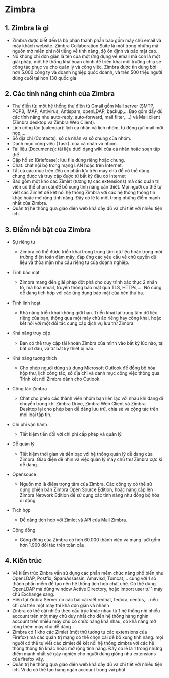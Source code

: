 # Zimbra
## 1. Zimbra là gì
- Zimbra được biết đến là bộ phận thành phần bao gồm máy chủ email và máy khách website. Zimbra Collaboration Suite là một trong những mã nguồn mở miễn phí nổi tiếng về tính năng ,độ ổn định và bảo mật cao.
- Nó không chỉ đơn giản là tên của một ứng dụng về email mà còn là một giải pháp, một hệ thống khá hoàn chỉnh để triển khai môi trường chia sẻ công tác phục vụ cho quản lý và công việc. Zimbra được tin dùng bởi hơn 5.000 công ty và doanh nghiệp quốc doanh, và trên 500 triệu người dùng cuối tại hơn 130 quốc gia

## 2. Các tính năng chính của Zimbra
- Thư điển tử: một hệ thống thư điện tử Gmail gồm Mail server (SMTP, POP3, IMAP, Antivirus, Antispam, openLDAP, backup,… Bao gồm đầy đủ các tính năng như auto-reply, auto-forward, mail filter, …) và Mail client (Zimbra desktop và Zimbra Web Client).
- Lịch công tác (calendar): lịch cá nhân và lịch nhóm, tự động gửi mail mời họp,…
- Sổ địa chỉ (Contacts): sổ cá nhân và sổ chung của nhóm.
- Danh mục công việc (Task): của cá nhân và nhóm.
- Tài liệu (Documents): tài liệu dưới dạng wiki của cá nhân hoặc soạn tập thể
- Cặp hồ sơ (Briefcase): lưu file dùng riêng hoặc chung.
- Chat: chat nội bộ trong mạng LAN hoặc trên Internet.
- Tất cả các mục trên đều có phần lưu trên máy chủ để có thể dùng chung được và truy cập được từ bất kỳ đâu có Internet
- Bao gồm một kho các Zimlet (tương tự các extensions) mà các quản trị viên có thể chọn cài để bổ xung tính năng cần thiết. Mọi người có thể tự viết các Zimlet để kết nối hệ thống Zimbra với các hệ thống thông tin khác hoặc mở rộng tính năng. Đây có lẽ là một trong những điểm mạnh nhất của Zimbra.
- Quản trị hệ thống qua giao diện web khá đầy đủ và chi tiết với nhiều tiện ích.

## 3. Điểm nổi bật của Zimbra
- Sự riêng tư
  - Zimbra có thể được triển khai trong trung tâm dữ liệu hoặc trong môi trường điện toán đám mây, đáp ứng các yêu cầu về chủ quyền dữ liệu và thỏa mãn nhu cầu riêng tư của doanh nghiệp.

- Tính bảo mật
  - Zimbra mang đến giải pháp đột phá cho quy trình xác thực 2 nhân tố, mã hóa email, truyền thông bảo mật qua TLS, HTTPs,…. Nó cũng dễ dàng tích hợp với các ứng dụng bảo mật của bên thứ ba.
- Tính linh hoạt
  - Khả năng triển khai không giới hạn. Triển khai tại trung tâm dữ liệu riêng của bạn, thông qua một máy chủ ảo riêng hay công khai, hoặc kết nối với một đối tác cung cấp dịch vụ lưu trữ Zimbra.

- Khả năng truy cập
  - Bạn có thể truy cập tài khoản Zimbra của mình vào bất kỳ lúc nào, tại bất cứ đâu, và từ bất kỳ thiết bị nào.

- Khả năng tương thích
  - Cho phép người dùng sử dụng Microsoft Outlook để đồng bộ hóa hộp thư, lịch công tác, sổ địa chỉ và danh mục công việc thông qua Trình kết nối Zimbra dành cho Outlook.

- Cộng tác Zimbra
  - Chat cho phép các thành viên nhóm bạn liên lạc với nhau khi đang di chuyển trong khi Zimbra Drive, Zimbra Web Client và Zimbra Desktop lại cho phép bạn dễ dàng lưu trữ, chia sẻ và cộng tác trên mọi loại tập tin.

- Chi phí vận hành
  - Tiết kiệm tiền đối với chi phí cấp phép và quản lý.

- Dễ quản lý
  - Tiết kiệm thời gian và tiền bạc với hệ thống quản lý dễ dàng của Zimbra. Giao diện dễ nhìn và việc quản lý máy chủ thư Zimbra cực kì dễ dàng.

- Opensouce
  - Nguồn mở là điểm trọng tâm của Zimbra. Các công ty có thể sử dụng phiên bản Zimbra Open Source Edition, hoặc nâng cấp lên Zimbra Network Edition để sử dụng các tính năng như đồng bộ hóa di động.

- Tích hợp
  - Dễ dàng tích hợp với Zimlet và API của Mail Zimbra.

- Cộng đồng
  - Cộng đông của Zimbra có hơn 60.000 thành viên và mạng lưới gồm hơn 1.900 đối tác trên toàn cầu.

## 4. Kiến trúc
- Về kiếm trúc Zinbra vẫn sử dụng các phần mềm chức năng phổ biến như  OpenLDAP, Postfix, SpamAssassin, Amavisd, Tomcat,... cùng với 1 số thành phần mềm để tạo nên hệ thống tích hợp chặt chẽ. Có thể dùng OpenLDAP mà dùng window Active Directory, hoặc import user  từ 1 máy chủ Exchange sang.
- Hiện tại Zinbra Server có các bài cài viết redhat, fedora, centos,... nếu chỉ cài trên một máy thì khá đơn giản và nhanh
- Zinbra có thể cài nhiều theo cấu trúc khác nhau từ 1 hệ thống nhỉ nhiều account trên một máy chủ duy nhất cho đến hệ thống hàng nghìn account trên nhiều máy chủ có chức năng khá nhau, có khả năng mở rộng thêm máy chủ dễ dàng
- Zimbra có 1 kho các Zimlet (một thứ tương tự các extensions của Firefox) mà các quản trị mạng có thể chọn cài để bổ xung tính năng. mọi người có thể tự viết các zimlet để kết nối hệ thống zimbra với các hệ thống thông tin khác hoặc mở rộng tính năng. Đây có lẽ là 1 trong những điểm mạnh nhất sẽ gây nghiện cho người dùng giống như extensions của firefox vây.
- Quản trị hệ thống qua giao diện web khá đầy đủ và chi tiết với nhiều tiện ích. Ví dụ có thể tạo hàng ngàn account trong vài phút









